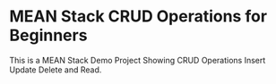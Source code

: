 # MEAN Stack CRUD Operations for Beginners
This is a MEAN Stack Demo Project Showing CRUD Operations Insert Update Delete and Read.


 
